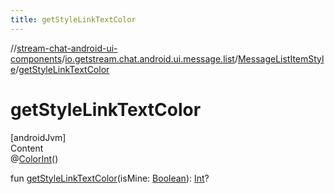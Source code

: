 ```yaml
---
title: getStyleLinkTextColor
---
```

//[stream-chat-android-ui-components](../../../index.md)/[io.getstream.chat.android.ui.message.list](../index.md)/[MessageListItemStyle](index.md)/[getStyleLinkTextColor](getStyleLinkTextColor.md)



# getStyleLinkTextColor  
[androidJvm]  
Content  
@[ColorInt](https://developer.android.com/reference/kotlin/androidx/annotation/ColorInt.html)()  
  
fun [getStyleLinkTextColor](getStyleLinkTextColor.md)(isMine: [Boolean](https://kotlinlang.org/api/latest/jvm/stdlib/kotlin/-boolean/index.html)): [Int](https://kotlinlang.org/api/latest/jvm/stdlib/kotlin/-int/index.html)?  



